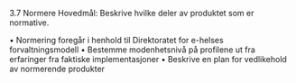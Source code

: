 3.7	Normere
Hovedmål: Beskrive hvilke deler av produktet som er normative.

•	Normering foregår i henhold til Direktoratet for e-helses forvaltningsmodell
•	Bestemme modenhetsnivå på profilene ut fra erfaringer fra faktiske implementasjoner
•	Beskrive en plan for vedlikehold av normerende produkter

